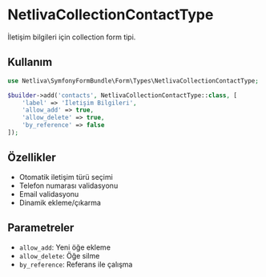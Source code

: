 # NetlivaCollectionContactType

İletişim bilgileri için collection form tipi.

## Kullanım

```php
use Netliva\SymfonyFormBundle\Form\Types\NetlivaCollectionContactType;

$builder->add('contacts', NetlivaCollectionContactType::class, [
    'label' => 'İletişim Bilgileri',
    'allow_add' => true,
    'allow_delete' => true,
    'by_reference' => false
]);
```

## Özellikler

- Otomatik iletişim türü seçimi
- Telefon numarası validasyonu
- Email validasyonu
- Dinamik ekleme/çıkarma

## Parametreler

- `allow_add`: Yeni öğe ekleme
- `allow_delete`: Öğe silme
- `by_reference`: Referans ile çalışma